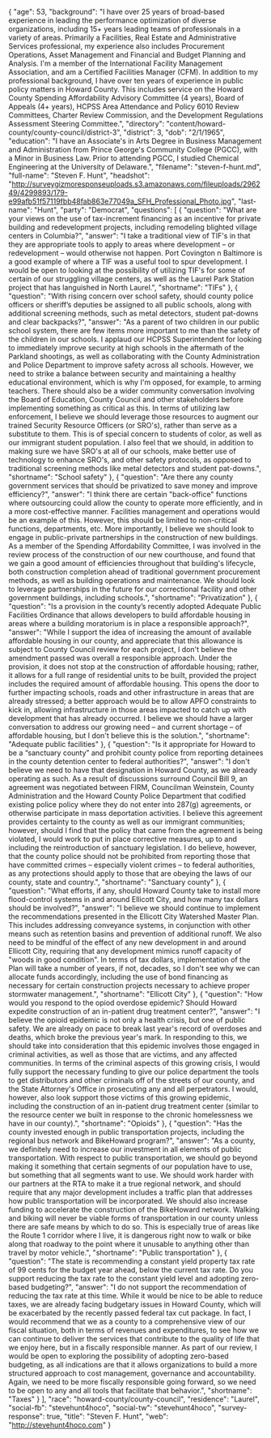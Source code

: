 {
  "age": 53,
  "background": "I have over 25 years of broad-based experience in leading the performance optimization of diverse organizations, including 15+ years leading teams of professionals in a variety of areas. Primarily a Facilities, Real Estate and Administrative Services professional, my experience also includes Procurement Operations, Asset Management and Financial and Budget Planning and Analysis. I'm a member of the International Facility Management Association, and am a Certified Facilities Manager (CFM). In addition to my professional background, I have over ten years of experience in public policy matters in Howard County. This includes service on the Howard County Spending Affordability Advisory Committee (4 years), Board of Appeals (4+ years), HCPSS Area Attendance and Policy 6010 Review Committees, Charter Review Commission, and the Development Regulations Assessment Steering Committee.",
  "directory": "content/howard-county/county-council/district-3",
  "district": 3,
  "dob": "2/1/1965",
  "education": "I have an Associate's in Arts Degree in Business Management and Administration from Prince George's Community College (PGCC), with a Minor in Business Law. Prior to attending PGCC, I studied Chemical Engineering at the University of Delaware.",
  "filename": "steven-f-hunt.md",
  "full-name": "Steven F. Hunt",
  "headshot": "http://surveygizmoresponseuploads.s3.amazonaws.com/fileuploads/296249/4299893/179-e99afb51f57119fbb48fab863e77049a_SFH_Professional_Photo.jpg",
  "last-name": "Hunt",
  "party": "Democrat",
  "questions": [
    {
      "question": "What are your views on the use of tax-increment financing as an incentive for private building and redevelopment projects, including remodeling blighted village centers in Columbia?",
      "answer": "I take a traditional view of TIF's in that they are appropriate tools to apply to areas where development – or redevelopment – would otherwise not happen. Port Covington n Baltimore is a good example of where a TIF was a useful tool to spur development. I would be open to looking at the possibility of utilizing TIF's for some of certain of our struggling village centers, as well as the Laurel Park Station project that has languished in North Laurel.",
      "shortname": "TIFs"
    },
    {
      "question": "With rising concern over school safety, should county police officers or sheriff’s deputies be assigned to all public schools, along with additional screening methods, such as metal detectors, student pat-downs and clear backpacks?",
      "answer": "As a parent of two children in our public school system, there are few items more important to me than the safety of the children in our schools. I applaud our HCPSS Superintendent for looking to immediately improve security at high schools in the aftermath of the Parkland shootings, as well as collaborating with the County Administration and Police Department to improve safety across all schools. However, we need to strike a balance between security and maintaining a healthy educational environment, which is why I'm opposed, for example, to arming teachers. There should also be a wider community conversation involving the Board of Education, County Council and other stakeholders before implementing something as critical as this. In terms of utilizing law enforcement, I believe we should leverage those resources to augment our trained Security Resource Officers (or SRO's), rather than serve as a substitute to them. This is of special concern to students of color, as well as our immigrant student population. I also feel that we should, in addition to making sure we have SRO's at all of our schools, make better use of technology to enhance SRO's, and other safety protocols, as opposed to traditional screening methods like metal detectors and student pat-downs.",
      "shortname": "School safety"
    },
    {
      "question": "Are there any county government services that should be privatized to save money and improve efficiency?",
      "answer": "I think there are certain \"back-office\" functions where outsourcing could allow the county to operate more efficiently, and in a more cost-effective manner. Facilities management and operations would be an example of this. However, this should be limited to non-critical functions, departments, etc.  More importantly, I believe we should look to engage in public-private partnerships in the construction of new buildings. As a member of the Spending Affordability Committee, I was involved in the review process of the construction of our new courthouse, and found that we gain a good amount of efficiencies throughout that building's lifecycle, both construction completion ahead of traditional government procurement methods, as well as building operations and maintenance. We should look to leverage partnerships in the future for our correctional facility and other government buildings, including schools.",
      "shortname": "Privatization"
    },
    {
      "question": "Is a provision in the county’s recently adopted Adequate Public Facilities Ordinance that allows developers to build affordable housing in areas where a building moratorium is in place a responsible approach?",
      "answer": "While I support the idea of increasing the amount of available affordable housing in our county, and appreciate that this allowance is subject to County Council review for each project, I don't believe the amendment passed was overall a responsible approach. Under the provision, it does not stop at the construction of affordable housing; rather, it allows for a full range of residential units to be built, provided the project includes the required amount of affordable housing. This opens the door to further impacting schools, roads and other infrastructure in areas that are already stressed; a better approach would be to allow APFO constraints to kick in, allowing infrastructure in those areas impacted to catch up with development that has already occurred. I believe we should have a larger conversation to address our growing need – and current shortage – of affordable housing, but I don't believe this is the solution.",
      "shortname": "Adequate public facilities"
    },
    {
      "question": "Is it appropriate for Howard to be a “sanctuary county” and prohibit county police from reporting detainees in the county detention center to federal authorities?",
      "answer": "I don't believe we need to have that designation in Howard County, as we already operating as such. As a result of discussions surround Council Bill 9, an agreement was negotiated between FIRM, Councilman Weinstein, County Administration and the Howard County Police Department that codified existing police policy where they do not enter into 287(g) agreements, or otherwise participate in mass deportation activities. I believe this agreement provides certainty to the county as well as our immigrant communities; however, should I find that the policy that came from the agreement is being violated, I would work to put in place corrective measures, up to and including the reintroduction of sanctuary legislation.  I do believe, however, that the county police should not be prohibited from reporting those that have committed crimes – especially violent crimes – to federal authorities, as any protections should apply to those that are obeying the laws of our county, state and country.",
      "shortname": "Sanctuary county"
    },
    {
      "question": "What efforts, if any, should Howard County take to install more flood-control systems in and around Ellicott City, and how many tax dollars should be involved?",
      "answer": "I believe we should continue to implement the recommendations presented in the Ellicott City Watershed Master Plan. This includes addressing conveyance systems, in conjunction with other means such as retention basins and prevention of additional runoff. We also need to be mindful of the effect of any new development in and around Ellicott City, requiring that any development mimics runoff capacity of \"woods in good condition\". In terms of tax dollars, implementation of the Plan will take a number of years, if not, decades, so I don't see why we can allocate funds accordingly, including the use of bond financing as necessary for certain construction projects necessary to achieve proper stormwater management.",
      "shortname": "Ellicott City"
    },
    {
      "question": "How would you respond to the opiod overdose epidemic? Should Howard expedite construction of an in-patient drug treatment center?",
      "answer": "I believe the opioid epidemic is not only a health crisis, but one of public safety. We are already on pace to break last year's record of overdoses and deaths, which broke the previous year's mark. In responding to this, we should take into consideration that this epidemic involves those engaged in criminal activities, as well as those that are victims, and any affected communities. In terms of the criminal aspects of this growing crisis, I would fully support the necessary funding to give our police department the tools to get distributors and other criminals off of the streets of our county, and the State Attorney's Office in prosecuting any and all perpetrators. I would, however, also look support those victims of this growing epidemic, including the construction of an in-patient drug treatment center (similar to the resource center we built in response to the chronic homelessness we have in our county).",
      "shortname": "Opioids"
    },
    {
      "question": "Has the county invested enough in public transportation projects, including the regional bus network and BikeHoward program?",
      "answer": "As a county, we definitely need to increase our investment in all elements of public transportation. With respect to public transportation, we should go beyond making it something that certain segments of our population have to use, but something that all segments want to use. We should work harder with our partners at the RTA to make it a true regional network, and should require that any major development includes a traffic plan that addresses how public transportation will be incorporated.  We should also increase funding to accelerate the construction of the BikeHoward network. Walking and biking will never be viable forms of transportation in our county unless there are safe means by which to do so. This is especially true of areas like the Route 1 corridor where I live, it is dangerous right now to walk or bike along that roadway to the point where it unusable to anything other than travel by motor vehicle.",
      "shortname": "Public transportation"
    },
    {
      "question": "The state is recommending a constant yield property tax rate of 99 cents for the budget year ahead, below the current tax rate. Do you support reducing the tax rate to the constant yield level and adopting zero-based budgeting?",
      "answer": "I do not support the recommendation of reducing the tax rate at this time. While it would be nice to be able to reduce taxes, we are already facing budgetary issues in Howard County, which will be exacerbated by the recently passed federal tax cut package. In fact, I would recommend that we as a county to a comprehensive view of our fiscal situation, both in terms of revenues and expenditures, to see how we can continue to deliver the services that contribute to the quality of life that we enjoy here, but in a fiscally responsible manner.  As part of our review, I would be open to exploring the possibility of adopting zero-based budgeting, as all indications are that it allows organizations to build a more structured approach to cost management, governance and accountability. Again, we need to be more fiscally responsible going forward, so we need to be open to any and all tools that facilitate that behavior.",
      "shortname": "Taxes"
    }
  ],
  "race": "howard-county/county-council",
  "residence": "Laurel",
  "social-fb": "stevehunt4hoco",
  "social-tw": "stevehunt4hoco",
  "survey-response": true,
  "title": "Steven F. Hunt",
  "web": "http://stevehunt4hoco.com"
}
